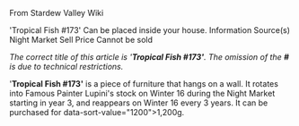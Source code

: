 From Stardew Valley Wiki

'Tropical Fish #173' Can be placed inside your house. Information Source(s) Night Market Sell Price Cannot be sold

*The correct title of this article is '**Tropical Fish #173'**. The omission of the **#** is due to technical restrictions.*

'**Tropical Fish #173'** is a piece of furniture that hangs on a wall. It rotates into Famous Painter Lupini's stock on Winter 16 during the Night Market starting in year 3, and reappears on Winter 16 every 3 years. It can be purchased for data-sort-value="1200"&gt;1,200g.